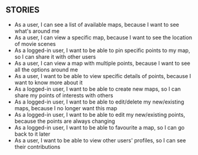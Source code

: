 ## STORIES

- As a user, I can see a list of available maps, because I want to see what's around me
- As a user, I can view a specific map, because I want to see the location of movie scenes
- As a logged-in user, I want to be able to pin specific points to my map, so I can share it with other users
- As a user, I can view a map with multiple points, because I want to see all the options around me
- As a user, I want to be able to view specific details of points, because I want to know more about it
- As a logged-in user, I want to be able to create new maps, so I can share my points of interests with others
- As a logged-in user, I want to be able to edit/delete my new/existing maps, because I no longer want this map
- As a logged-in user, I want to be able to edit my new/existing points, because the points are always changing
- As a logged-in user, I want to be able to favourite a map, so I can go back to it later
- As a user, I want to be able to view other users' profiles, so I can see their contributions
